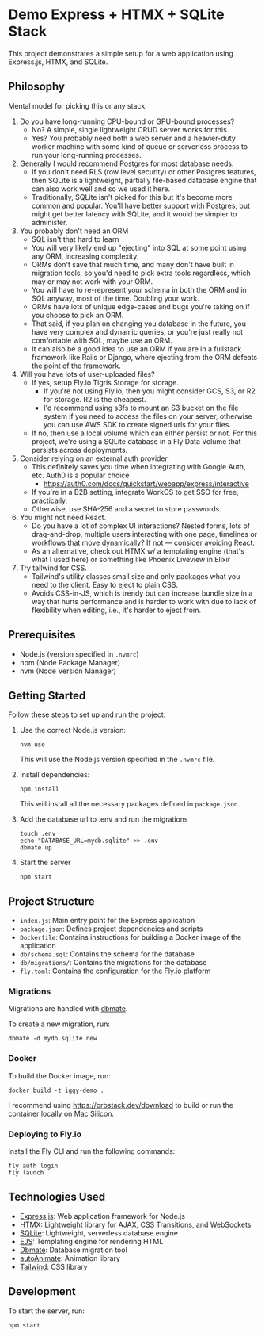 # Demo Express + HTMX + SQLite Stack

This project demonstrates a simple setup for a web application using Express.js, HTMX, and SQLite.

## Philosophy

Mental model for picking this or any stack:
1. Do you have long-running CPU-bound or GPU-bound processes?
   - No? A simple, single lightweight CRUD server works for this.
   - Yes? You probably need both a web server and a heavier-duty worker machine with some kind of queue or serverless process to run your long-running processes.
2. Generally I would recommend Postgres for most database needs.
   - If you don't need RLS (row level security) or other Postgres features, then SQLite is a lightweight, partially file-based database engine that can also work well and so we used it here.
   - Traditionally, SQLite isn't picked for this but it's become more common and popular. You'll have better support with Postgres, but might get better latency with SQLite, and it would be simpler to administer.
3. You probably don't need an ORM
   - SQL isn't that hard to learn
   - You will very likely end up "ejecting" into SQL at some point using any ORM, increasing complexity.
   - ORMs don't save that much time, and many don't have built in migration tools, so you'd need to pick extra tools regardless, which may or may not work with your ORM.
   - You will have to re-represent your schema in both the ORM and in SQL anyway, most of the time. Doubling your work.
   - ORMs have lots of unique edge-cases and bugs you're taking on if you choose to pick an ORM.
   - That said, if you plan on changing you database in the future, you have very complex and dynamic queries, or you're just really not comfortable with SQL, maybe use an ORM.
   - It can also be a good idea to use an ORM if you are in a fullstack framework like Rails or Django, where ejecting from the ORM defeats the point of the framework.
4. Will you have lots of user-uploaded files?
   - If yes, setup Fly.io Tigris Storage for storage.
      - If you're not using Fly.io, then you might consider GCS, S3, or R2 for storage. R2 is the cheapest.
      - I'd recommend using s3fs to mount an S3 bucket on the file system if you need to access the files on your server, otherwise you can use AWS SDK to create signed urls for your files.
   - If no, then use a local volume which can either persist or not. For this project, we're using a SQLite database in a Fly Data Volume that persists across deployments.
5. Consider relying on an external auth provider.
   - This definitely saves you time when integrating with Google Auth, etc. Auth0 is a popular choice
      - https://auth0.com/docs/quickstart/webapp/express/interactive
   - If you're in a B2B setting, integrate WorkOS to get SSO for free, practically.
   - Otherwise, use SHA-256 and a secret to store passwords.
6. You might not need React.
   - Do you have a lot of complex UI interactions? Nested forms, lots of drag-and-drop, multiple users interacting with one page, timelines or workflows that move dynamically? If not — consider avoiding React.
   - As an alternative, check out HTMX w/ a templating engine (that's what I used here) or something like Phoenix Liveview in Elixir
7. Try tailwind for CSS.
   - Tailwind's utility classes small size and only packages what you need to the client. Easy to eject to plain CSS.
   - Avoids CSS-in-JS, which is trendy but can increase bundle size in a way that hurts performance and is harder to work with due to lack of flexibility when editing, i.e., it's harder to eject from.

## Prerequisites

- Node.js (version specified in `.nvmrc`)
- npm (Node Package Manager)
- nvm (Node Version Manager)

## Getting Started

Follow these steps to set up and run the project:

1. Use the correct Node.js version:
   ```
   nvm use
   ```
   This will use the Node.js version specified in the `.nvmrc` file.

2. Install dependencies:
   ```
   npm install
   ```
   This will install all the necessary packages defined in `package.json`.
3. Add the database url to .env and run the migrations
   ```
   touch .env
   echo "DATABASE_URL=mydb.sqlite" >> .env
   dbmate up
   ```
4. Start the server
   ```
   npm start
   ```

## Project Structure

- `index.js`: Main entry point for the Express application
- `package.json`: Defines project dependencies and scripts
- `Dockerfile`: Contains instructions for building a Docker image of the application
- `db/schema.sql`: Contains the schema for the database
- `db/migrations/`: Contains the migrations for the database
- `fly.toml`: Contains the configuration for the Fly.io platform

### Migrations

Migrations are handled with [dbmate](https://github.com/amacneil/dbmate).

To create a new migration, run:
```
dbmate -d mydb.sqlite new
```

### Docker

To build the Docker image, run:
```
docker build -t iggy-demo .
```

I recommend using https://orbstack.dev/download to build or run the container locally on Mac Silicon.

### Deploying to Fly.io

Install the Fly CLI and run the following commands:

```
fly auth login
fly launch
```


## Technologies Used

- [Express.js](https://expressjs.com/): Web application framework for Node.js
- [HTMX](https://htmx.org/): Lightweight library for AJAX, CSS Transitions, and WebSockets
- [SQLite](https://www.sqlite.org/): Lightweight, serverless database engine
- [EJS](https://ejs.co/): Templating engine for rendering HTML
- [Dbmate](https://github.com/amacneil/dbmate): Database migration tool
- [autoAnimate](https://auto-animate.formkit.com/): Animation library
- [Tailwind](https://tailwindcss.com/): CSS library

## Development

To start the server, run:
```
npm start
```

